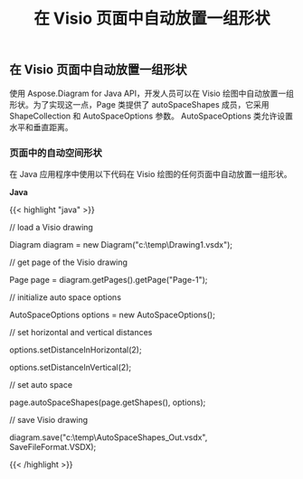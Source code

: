 ﻿---
title: 在 Visio 页面中自动放置一组形状
type: docs
weight: 30
url: /zh/java/auto-space-a-collection-of-shapes-in-the-visio-page/
---
## **在 Visio 页面中自动放置一组形状**
使用 Aspose.Diagram for Java API，开发人员可以在 Visio 绘图中自动放置一组形状。为了实现这一点，Page 类提供了 autoSpaceShapes 成员，它采用 ShapeCollection 和 AutoSpaceOptions 参数。 AutoSpaceOptions 类允许设置水平和垂直距离。
### **页面中的自动空间形状**
在 Java 应用程序中使用以下代码在 Visio 绘图的任何页面中自动放置一组形状。

**Java**

{{< highlight "java" >}}

 // load a Visio drawing

Diagram diagram = new Diagram("c:\\temp\\Drawing1.vsdx");

// get page of the Visio drawing

Page page = diagram.getPages().getPage("Page-1");

// initialize auto space options

AutoSpaceOptions options = new AutoSpaceOptions();

// set horizontal and vertical distances

options.setDistanceInHorizontal(2);

options.setDistanceInVertical(2);

// set auto space 

page.autoSpaceShapes(page.getShapes(), options);

// save Visio drawing

diagram.save("c:\\temp\\AutoSpaceShapes_Out.vsdx", SaveFileFormat.VSDX);

{{< /highlight >}}
